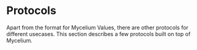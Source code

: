 # Protocols

Apart from the format for Mycelium Values, there are other protocols for different usecases.
This section describes a few protocols built on top of Mycelium.
